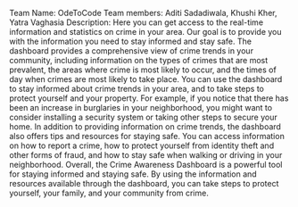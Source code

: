 Team Name: OdeToCode
Team members: Aditi Sadadiwala, Khushi Kher, Yatra Vaghasia
Description: Here you can get access to the real-time information and statistics on crime in your area. Our goal is to provide you with the information you need to stay informed and stay safe.
The dashboard provides a comprehensive view of crime trends in your community, including information on the types of crimes that are most prevalent, the areas where crime is most likely to occur, and the times of day when crimes are most likely to take place.
You can use the dashboard to stay informed about crime trends in your area, and to take steps to protect yourself and your property. For example, if you notice that there has been an increase in burglaries in your neighborhood, you might want to consider installing a security system or taking other steps to secure your home.
In addition to providing information on crime trends, the dashboard also offers tips and resources for staying safe. You can access information on how to report a crime, how to protect yourself from identity theft and other forms of fraud, and how to stay safe when walking or driving in your neighborhood.
Overall, the Crime Awareness Dashboard is a powerful tool for staying informed and staying safe. By using the information and resources available through the dashboard, you can take steps to protect yourself, your family, and your community from crime.
